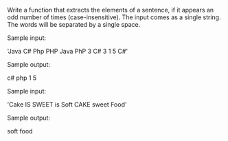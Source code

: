 Write a function that extracts the elements of a sentence, if it appears an odd number of times (case-insensitive).
The input comes as a single string. The words will be separated by a single space.

Sample input:

'Java C# Php PHP Java PhP 3 C#
3 1 5 C#'

Sample output:

c# php 1 5

Sample input:

'Cake IS SWEET is Soft CAKE
sweet Food'

Sample output:

soft food
